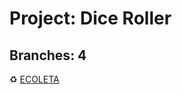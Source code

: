 <h1>
   Project: Dice Roller<br>
</h1>

<h2
   Font: App for Google Training<br>
   Branches: 4<br>
</h2

<h1 align="center">
   ♻️ <a href="#"> ECOLETA </a>
</h1>
